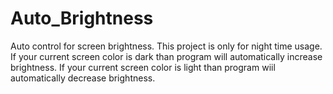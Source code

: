 # Auto_Brightness
 Auto control for screen brightness.
 This project is only for night time usage.
 If your current screen color is dark than program will automatically increase brightness.
 If your current screen color is light than program wiil automatically decrease brightness. 
